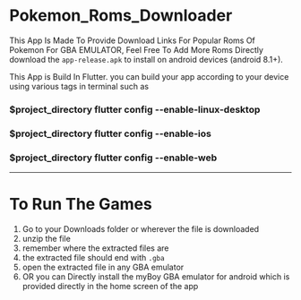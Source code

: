 # Pokemon_Roms_Downloader
This App Is Made To Provide Download Links For Popular Roms Of Pokemon For GBA EMULATOR, Feel Free To Add More Roms
Directly download the `app-release.apk` to install on android devices (android 8.1+).

This App is Build In Flutter.
you can build your app according to your device
using various tags in terminal such as
### $project_directory flutter config --enable-linux-desktop
### $project_directory flutter config --enable-ios
### $project_directory flutter config --enable-web

*** 

# To Run The Games
1. Go to your Downloads folder or wherever the file is downloaded
2. unzip the file
3. remember where the extracted files are 
4. the extracted file should end with `.gba` 
5. open the extracted file in any GBA emulator
6. OR you can Directly install the myBoy GBA emulator for android which is provided directly in the home screen of the app
